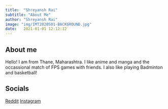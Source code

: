 ```yaml
---
title:  "Shreyansh Rai"
subtitle: "About Me"
author: "Shreyansh Rai"
image: "img/IMT2020501-BACKGROUND.jpg"
date:   2021-01-01 12:12:12
---
```


## About me
Hello! I am from Thane, Maharashtra. I like anime and manga and the occassional match of FPS games with friends. I also like playing Badminton and basketball!

## Socials
[Reddit](https://www.reddit.com/user/__Genkai__)
[Instagram](https://www.instagram.com/shreyansh.rai_/)
